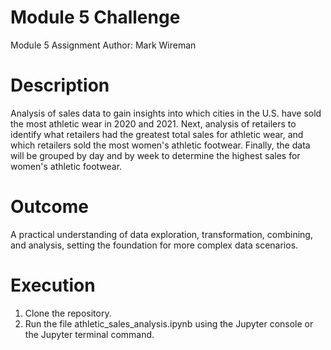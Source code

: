 # Module 5 Challenge
Module 5 Assignment
Author: Mark Wireman

# Description
Analysis of sales data to gain insights into which cities in the U.S. have sold the most athletic wear in 2020 and 2021. Next, analysis of retailers to identify what retailers had the greatest total sales for athletic wear, and which retailers sold the most women's athletic footwear. Finally, the data will be grouped by day and by week to determine the highest sales for women's athletic footwear.

# Outcome
A practical understanding of data exploration, transformation, combining, and analysis, setting the foundation for more complex data scenarios.

# Execution
1. Clone the repository.
2. Run the file athletic_sales_analysis.ipynb using the Jupyter console or the Jupyter terminal command.
